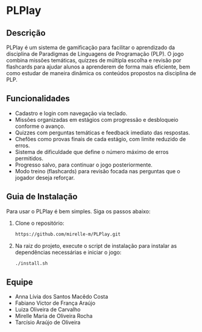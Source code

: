 # PLPlay

## Descrição
PLPlay é um sistema de gamificação para facilitar o aprendizado da disciplina de Paradigmas de Linguagens de Programação (PLP). O jogo combina missões temáticas, quizzes de múltipla escolha e revisão por flashcards para ajudar alunos a aprenderem de forma mais eficiente, bem como estudar de maneira dinâmica os conteúdos propostos na disciplina de PLP.

## Funcionalidades
- Cadastro e login com navegação via teclado.
- Missões organizadas em estágios com progressão e desbloqueio conforme o avanço.
- Quizzes com perguntas temáticas e feedback imediato das respostas.
- Chefões como provas finais de cada estágio, com limite reduzido de erros.
- Sistema de dificuldade que define o número máximo de erros permitidos.
- Progresso salvo, para continuar o jogo posteriormente.
- Modo treino (flashcards) para revisão focada nas perguntas que o jogador deseja reforçar.

## Guia de Instalação
Para usar o PLPlay é bem simples. Siga os passos abaixo:

1. Clone o repositório:

   ```bash
   https://github.com/mirelle-m/PLPlay.git
2. Na raiz do projeto, execute o script de instalação para instalar as dependências necessárias e iniciar o jogo:

   ```bash
   ./install.sh

## Equipe
- Anna Lívia dos Santos Macêdo Costa 
- Fabiano Victor de França Araújo
- Luiza Oliveira de Carvalho
- Mirelle Maria de Oliveira Rocha
- Tarcísio Araújo de Oliveira

